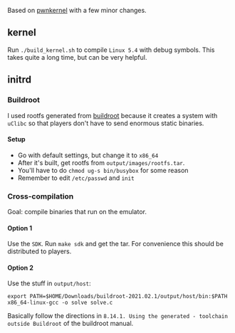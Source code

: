 Based on [pwnkernel](https://github.com/pwncollege/pwnkernel) with a few minor
changes.

## kernel

Run `./build_kernel.sh` to compile `Linux 5.4` with debug symbols. This takes
quite a long time, but can be very helpful.

## initrd

### Buildroot

I used rootfs generated from [buildroot](https://buildroot.org/) because it
creates a system with `uClibc` so that players don't have to send enormous
static binaries.

#### Setup
- Go with default settings, but change it to `x86_64`
- After it's built, get rootfs from `output/images/rootfs.tar`.
- You'll have to do `chmod ug-s bin/busybox` for some reason
- Remember to edit `/etc/passwd` and `init`

### Cross-compilation

Goal: compile binaries that run on the emulator.

#### Option 1

Use the `SDK`.
Run `make sdk` and get the tar. For convenience this should be distributed to
players.

#### Option 2

Use the stuff in `output/host`:
```
export PATH=$HOME/Downloads/buildroot-2021.02.1/output/host/bin:$PATH
x86_64-linux-gcc -o solve solve.c
```

Basically follow the directions in
`8.14.1. Using the generated - toolchain outside Buildroot` of the buildroot manual.
